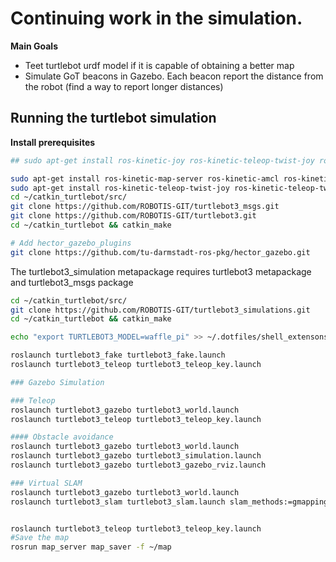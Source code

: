 # Continuing work in the simulation.

**Main Goals**
 - Teet turtlebot urdf model if it is capable of obtaining a better map
 - Simulate GoT beacons in Gazebo. Each beacon report the distance from the robot (find a way to report longer distances)

 
## Running the turtlebot simulation


**Install prerequisites**
```bash
## sudo apt-get install ros-kinetic-joy ros-kinetic-teleop-twist-joy ros-kinetic-teleop-twist-keyboard ros-kinetic-laser-proc ros-kinetic-rgbd-launch ros-kinetic-depthimage-to-laserscan ros-kinetic-rosserial-arduino ros-kinetic-rosserial-python ros-kinetic-rosserial-server ros-kinetic-rosserial-client ros-kinetic-rosserial-msgs ros-kinetic-urdf ros-kinetic-xacro ros-kinetic-compressed-image-transport ros-kinetic-rqt-image-view ros-kinetic-gmapping ros-kinetic-interactive-markers

sudo apt-get install ros-kinetic-map-server ros-kinetic-amcl ros-kinetic-move-base ros-kinetic-navigation
sudo apt-get install ros-kinetic-teleop-twist-joy ros-kinetic-teleop-twist-keyboard ros-kinetic-urdf ros-kinetic-xacro ros-kinetic-hector-mapping
cd ~/catkin_turtlebot/src/
git clone https://github.com/ROBOTIS-GIT/turtlebot3_msgs.git
git clone https://github.com/ROBOTIS-GIT/turtlebot3.git
cd ~/catkin_turtlebot && catkin_make

# Add hector_gazebo_plugins
git clone https://github.com/tu-darmstadt-ros-pkg/hector_gazebo.git
```

The turtlebot3_simulation metapackage requires turtlebot3 metapackage and turtlebot3_msgs package

```bash
cd ~/catkin_turtlebot/src/
git clone https://github.com/ROBOTIS-GIT/turtlebot3_simulations.git
cd ~/catkin_turtlebot && catkin_make

echo "export TURTLEBOT3_MODEL=waffle_pi" >> ~/.dotfiles/shell_extensons/ros

roslaunch turtlebot3_fake turtlebot3_fake.launch
roslaunch turtlebot3_teleop turtlebot3_teleop_key.launch

### Gazebo Simulation

### Teleop
roslaunch turtlebot3_gazebo turtlebot3_world.launch
roslaunch turtlebot3_teleop turtlebot3_teleop_key.launch

#### Obstacle avoidance
roslaunch turtlebot3_gazebo turtlebot3_world.launch
roslaunch turtlebot3_gazebo turtlebot3_simulation.launch
roslaunch turtlebot3_gazebo turtlebot3_gazebo_rviz.launch

### Virtual SLAM
roslaunch turtlebot3_gazebo turtlebot3_world.launch
roslaunch turtlebot3_slam turtlebot3_slam.launch slam_methods:=gmapping


roslaunch turtlebot3_teleop turtlebot3_teleop_key.launch
#Save the map
rosrun map_server map_saver -f ~/map

```
